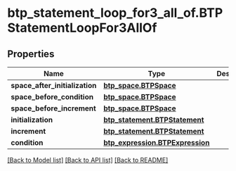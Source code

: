 # btp_statement_loop_for3_all_of.BTPStatementLoopFor3AllOf

## Properties
Name | Type | Description | Notes
------------ | ------------- | ------------- | -------------
**space_after_initialization** | [**btp_space.BTPSpace**](BTPSpace.md) |  | [optional] 
**space_before_condition** | [**btp_space.BTPSpace**](BTPSpace.md) |  | [optional] 
**space_before_increment** | [**btp_space.BTPSpace**](BTPSpace.md) |  | [optional] 
**initialization** | [**btp_statement.BTPStatement**](BTPStatement.md) |  | [optional] 
**increment** | [**btp_statement.BTPStatement**](BTPStatement.md) |  | [optional] 
**condition** | [**btp_expression.BTPExpression**](BTPExpression.md) |  | [optional] 

[[Back to Model list]](../README.md#documentation-for-models) [[Back to API list]](../README.md#documentation-for-api-endpoints) [[Back to README]](../README.md)


